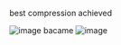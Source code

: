 best compression achieved

![image](https://github.com/user-attachments/assets/dfb4c275-6b62-4d09-aba5-de1baca0d6e2)
bacame 
![image](https://github.com/user-attachments/assets/ed7df6d8-819d-486d-87ac-1d6984bea984)

